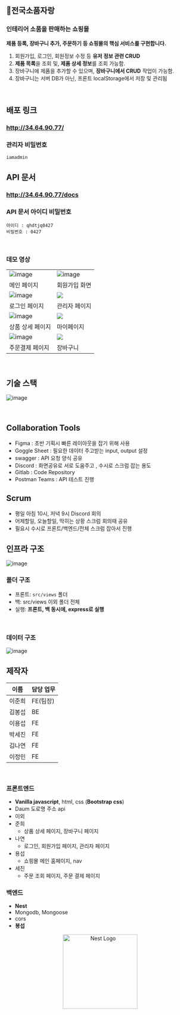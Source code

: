## 🏡전국소품자랑

### 인테리어 소품을 판매하는 쇼핑몰

**제품 등록, 장바구니 추가, 주문하기 등 쇼핑몰의 핵심 서비스를 구현합니다.**

1. 회원가입, 로그인, 회원정보 수정 등 **유저 정보 관련 CRUD**
2. **제품 목록**을 조회 및, **제품 상세 정보**를 조회 가능함.
3. 장바구니에 제품을 추가할 수 있으며, **장바구니에서 CRUD** 작업이 가능함.
4. 장바구니는 서버 DB가 아닌, 프론트 localStorage에서 저장 및 관리됨

<br />

## 배포 링크

### http://34.64.90.77/
### 관리자 비밀번호
```
iamadmin
```

## API 문서

### http://34.64.90.77/docs

### API 문서 아이디 비밀번호
```
아이디 : qhdtjq0427
비밀번호 : 0427
```


<br>

### 데모 영상

|                                              |                                                 |
| -------------------------------------------- | ----------------------------------------------- |
| ![image](https://i.ibb.co/XJkWmLK/main.gif)  | ![image](https://i.ibb.co/6cSWKp4/register.gif) |
| 메인 페이지                                  | 회원가입 화면                                   |
| ![image](https://i.ibb.co/mqQmJy3/login.gif) | ![](https://i.ibb.co/h27Cd37/admin.gif)         |
| 로그인 페이지                                | 관리자 페이지                                   |
| ![image](https://i.ibb.co/D1xX4FV/detail.gif) | ![](https://i.ibb.co/YjxC03h/mypage.gif)         |
| 상품 상세 페이지                               | 마이페이지                                   |
| ![image](https://i.ibb.co/TvhypyG/order.gif) | ![](https://i.ibb.co/w4K5LfR/cart.gif)         |
| 주문결제 페이지                               | 장바구니                                   |

<br />

## 기술 스택

![image](https://i.ibb.co/XD39Hk9/techstack.png)

<br />

## Collaboration Tools

- Figma : 초반 기획시 빠른 레이아웃을 잡기 위해 사용
- Goggle Sheet : 필요한 데이터 주고받는 input, output 설정
- swagger : API 요청 양식 공유
- Discord : 화면공유로 서로 도움주고 , 수시로 스크럼 잡는 용도
- Gitlab : Code Repository
- Postman Teams : API 테스트 진행

## Scrum

- 평일 아침 10시, 저녁 9시 Discord 회의
- 어제할일, 오늘할일, 막히는 상황 스크럼 회의때 공유
- 필요시 수시로 프론트/백엔드/전체 스크럼 잡아서 진행

## 인프라 구조

![image](https://i.ibb.co/9tGxmx0/image.png)<br />

### 폴더 구조

- 프론트: `src/views` 폴더
- 백: src/views 이외 폴더 전체
- 실행: **프론트, 백 동시에, express로 실행**

<br />

### 데이터 구조

![image](https://media.discordapp.net/attachments/1096002327334375504/1100987485766553611/image.png?width=966&height=427)<br />

## 제작자

| 이름   | 담당 업무 |
| ------ | --------- |
| 이준희 | FE(팀장)  |
| 김봉섭 | BE        |
| 이용섭 | FE        |
| 박세진 | FE        |
| 김나연 | FE        |
| 이정민 | FE        |

<br />

### 프론트엔드

- **Vanilla javascript**, html, css (**Bootstrap css**)
- Daum 도로명 주소 api
- 이외
- 준희
  - 상품 상세 페이지, 장바구니 페이지
- 나연
  - 로그인, 회원가입 페이지, 관리자 페이지
- 용섭
  - 쇼핑몰 메인 홈페이지, nav
- 세진
  - 주문 조회 페이지, 주문 결제 페이지

### 백엔드

- **Nest**
- Mongodb, Mongoose
- cors
- **봉섭**

<p align="center">
  <a href="http://nestjs.com/" target="blank"><img src="https://nestjs.com/img/logo-small.svg" width="200" alt="Nest Logo" /></a>
</p>

[circleci-image]: https://img.shields.io/circleci/build/github/nestjs/nest/master?token=abc123def456
[circleci-url]: https://circleci.com/gh/nestjs/nest
